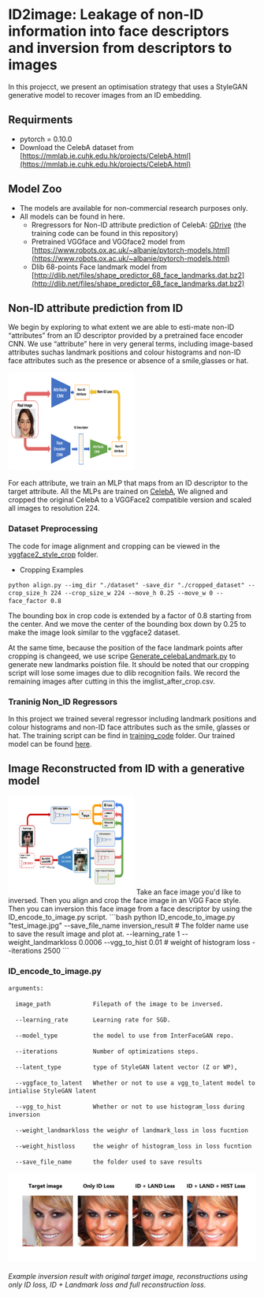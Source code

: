 # ID2image: Leakage of non-ID information into face descriptors and inversion from descriptors to images
In this projecct, we present an optimisation strategy that uses a StyleGAN generative model to  recover images from an ID embedding.

## Requirments
- pytorch = 0.10.0
- Download the CelebA dataset from [https://mmlab.ie.cuhk.edu.hk/projects/CelebA.html](https://mmlab.ie.cuhk.edu.hk/projects/CelebA.html)


## Model Zoo
- The models are available for non-commercial research purposes only.  
- All models can be found in here.  
    - Rregressors for Non-ID attribute prediction of CelebA: [GDrive](https://drive.google.com/drive/folders/15bqQhs3_yiUYwkP8lp3vFz9fkHKHsLPU?usp=sharing) (the training code can be found in this repository)
    - Pretrained VGGface and VGGface2 model from [https://www.robots.ox.ac.uk/~albanie/pytorch-models.html](https://www.robots.ox.ac.uk/~albanie/pytorch-models.html)
    - Dlib 68-points Face landmark model from [http://dlib.net/files/shape_predictor_68_face_landmarks.dat.bz2](http://dlib.net/files/shape_predictor_68_face_landmarks.dat.bz2)

## Non-ID attribute prediction from ID
We begin by exploring to what extent we are able to esti-mate non-ID “attributes” from an ID descriptor provided by a pretrained face encoder CNN. We use “attribute” here in very general terms,  including image-based attributes suchas  landmark  positions  and  colour  histograms  and  non-ID 
face attributes such as the presence or absence of a smile,glasses or hat. 

<img src="assets/attribute_prediction.png" width="256px" height="200px">

For each attribute, we train an MLP that
maps from an ID descriptor to the target attribute. All the 
MLPs are trained on [CelebA](https://mmlab.ie.cuhk.edu.hk/projects/CelebA.html), We aligned
and cropped the original CelebA to a VGGFace2 compatible version and scaled all images to resolution 224. 

### Dataset Preprocessing 
The code for image alignment and cropping can be viewed in the [vggface2_style_crop](https://github.com/ml1652/ID2image/tree/main/vggface2_style_crop) folder.
- Cropping Examples
```console
python align.py --img_dir "./dataset" -save_dir "./cropped_dataset" --crop_size_h 224 --crop_size_w 224 --move_h 0.25 --move_w 0 --face_factor 0.8
```
The bounding box in crop code is extended by a factor of 0.8 starting from the center. And we move the center of the bounding box down by 0.25 to make the image look similar to the vggface2 dataset.

At the same time, because the position of the face landmark points after cropping is changeed, we use scripe [Generate_celebaLandmark.py](https://github.com/ml1652/ID2image/tree/main/vggface2_style_crop) to generate new landmarks poistion file. It should be noted that our cropping script will lose some images due to dlib recognition fails. We record the remaining images after cutting in this the imglist_after_crop.csv.

### Traninig Non_ID Regressors
In this project we trained several regressor including landmark  positions  and  colour  histograms  and  non-ID 
face attributes such as the smile, glasses or hat. The training script can be find in [training_code](https://github.com/ml1652/ID2image/tree/main/training_code) folder. Our trained model can be found [here](https://www.robots.ox.ac.uk/~albanie/pytorch-models.html).

## Image Reconstructed from ID with a generative model 
<img src="assets/Non-ID attribute prediction through an ID bottleneck.png" width="256px" height="200px">
Take an face image you'd like to inversed. Then you align and crop the face image in an VGG Face style.
Then you can inversion this face image from a face descriptor by using the ID_encode_to_image.py script.
```bash
python ID_encode_to_image.py 
"test_image.jpg" 
--save_file_name inversion_result # The folder name use to save the result image and plot at.
--learning_rate 1 
--weight_landmarkloss 0.0006 
--vgg_to_hist 0.01 # weight of histogram loss
--iterations 2500  
```

### ID_encode_to_image.py
```
arguments:

  image_path            Filepath of the image to be inversed.
  
  --learning_rate       Learning rate for SGD.
                        
  --model_type          the model to use from InterFaceGAN repo.

  --iterations          Number of optimizations steps.
  
  --latent_type         type of StyleGAN latent vector (Z or WP), 
  
  --vggface_to_latent   Whether or not to use a vgg_to_latent model to intialise StyleGAN latent
  
  --vgg_to_hist         Whether or not to use histogram_loss during inversion
  
  --weight_landmarkloss the weighr of landmark_loss in loss fucntion
  
  --weight_histloss     the weighr of histogram_loss in loss fucntion
  
  --save_file_name      the folder used to save results
```
<img src="assets/example_reconstruct_result.png" style="zoom:50%" />


###### Example inversion result with original target image, reconstructions using only ID loss, ID + Landmark loss and full reconstruction loss.


